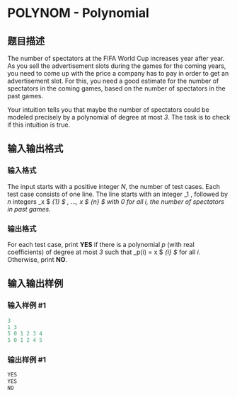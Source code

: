 # POLYNOM - Polynomial

## 题目描述

The number of spectators at the FIFA World Cup increases year after year. As you sell the advertisement slots during the games for the coming years, you need to come up with the price a company has to pay in order to get an advertisement slot. For this, you need a good estimate for the number of spectators in the coming games, based on the number of spectators in the past games.

Your intuition tells you that maybe the number of spectators could be modeled precisely by a polynomial of degree at most _3_. The task is to check if this intuition is true.

## 输入输出格式

### 输入格式

The input starts with a positive integer _N_, the number of test cases. Each test case consists of one line. The line starts with an integer _1 , followed by _n_ integers _x $ _{1} $ , ..., x $ _{n} $_ with _0 for all _i_, the number of spectators in past games.__

### 输出格式

For each test case, print **YES** if there is a polynomial _p_ (with real coefficients) of degree at most _3_ such that _p(i) = x $ _{i} $_ for all _i_. Otherwise, print **NO**.

## 输入输出样例

### 输入样例 #1

```cpp
3
1 3
5 0 1 2 3 4
5 0 1 2 4 5
```


### 输出样例 #1

```cpp
YES
YES
NO
```


